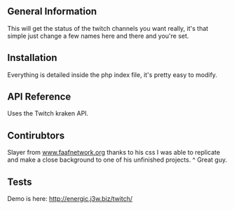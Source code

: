 ## General Information

This will get the status of the twitch channels you want really, it's that simple just change a few names here and there and you're set.

## Installation

Everything is detailed inside the php index file, it's pretty easy to modify.

## API Reference

Uses the Twitch kraken API.

## Contirubtors

Slayer from www.faafnetwork.org thanks to his css I was able to replicate and make a close background to one of his unfinished projects.
^ Great guy.

## Tests

Demo is here: http://energic.j3w.biz/twitch/
